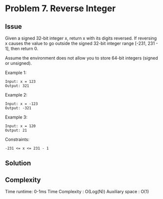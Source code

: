 # Problem 7. Reverse Integer

## Issue
Given a signed 32-bit integer x, return x with its digits reversed. If reversing x causes the value to go outside the signed 32-bit integer range [-231, 231 - 1], then return 0.

Assume the environment does not allow you to store 64-bit integers (signed or unsigned).

Example 1:
```
Input: x = 123
Output: 321
```

Example 2:
```
Input: x = -123
Output: -321
```

Example 3:
```
Input: x = 120
Output: 21
```

Constraints:
```
-231 <= x <= 231 - 1
```

## Solution

## Complexity
Time runtime: 0-1ms
Time Complexity : O(Log(N))
Auxiliary space : O(1)



